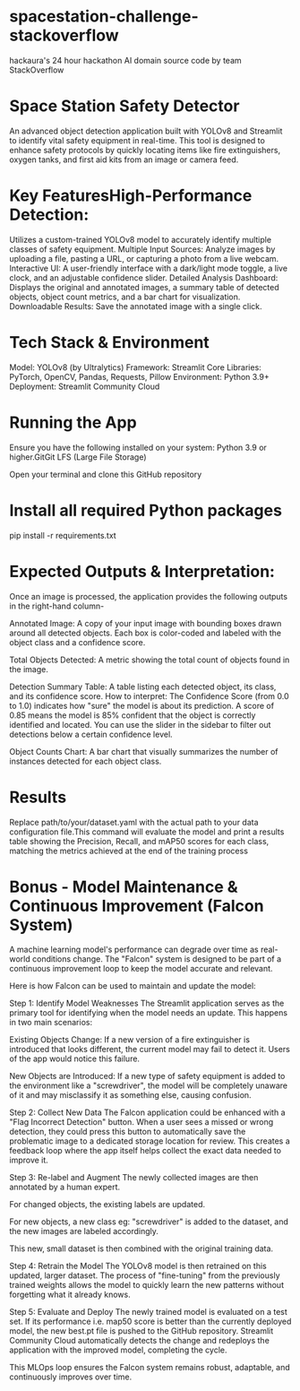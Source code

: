 # spacestation-challenge-stackoverflow
hackaura's 24 hour hackathon AI domain source code by team StackOverflow

# Space Station Safety Detector
An advanced object detection application built with YOLOv8 and Streamlit to identify vital safety equipment in real-time. This tool is designed to enhance safety protocols by quickly locating items like fire extinguishers, oxygen tanks, and first aid kits from an image or camera feed.

# Key FeaturesHigh-Performance Detection: 
Utilizes a custom-trained YOLOv8 model to accurately identify multiple classes of safety equipment. 
Multiple Input Sources: Analyze images by uploading a file, pasting a URL, or capturing a photo from a live webcam.
Interactive UI: A user-friendly interface with a dark/light mode toggle, a live clock, and an adjustable confidence slider.
Detailed Analysis Dashboard: Displays the original and annotated images, a summary table of detected objects, object count metrics, and a bar chart for visualization.
Downloadable Results: Save the annotated image with a single click.

# Tech Stack & Environment
Model: YOLOv8 (by Ultralytics)
Framework: Streamlit
Core Libraries: PyTorch, OpenCV, Pandas, Requests, Pillow
Environment: Python 3.9+
Deployment: Streamlit Community Cloud

# Running the App
Ensure you have the following installed on your system:
Python 3.9 or higher.GitGit LFS (Large File Storage)

Open your terminal and clone this GitHub repository

# Install all required Python packages
pip install -r requirements.txt

# Expected Outputs & Interpretation:
Once an image is processed, the application provides the following outputs in the right-hand column-

Annotated Image: A copy of your input image with bounding boxes drawn around all detected objects. Each box is color-coded and labeled with the object class and a confidence score.

Total Objects Detected: A metric showing the total count of objects found in the image.

Detection Summary Table: A table listing each detected object, its class, and its confidence score.
How to interpret: The Confidence Score (from 0.0 to 1.0) indicates how "sure" the model is about its prediction. A score of 0.85 means the model is 85% confident that the object is correctly identified and located. You can use the slider in the sidebar to filter out detections below a certain confidence level.

Object Counts Chart: A bar chart that visually summarizes the number of instances detected for each object class.

# Results
Replace path/to/your/dataset.yaml with the actual path to your data configuration file.This command will evaluate the model and print a results table showing the Precision, Recall, and mAP50 scores for each class, matching the metrics achieved at the end of the training process

# Bonus - Model Maintenance & Continuous Improvement (Falcon System)
A machine learning model's performance can degrade over time as real-world conditions change. The "Falcon" system is designed to be part of a continuous improvement loop to keep the model accurate and relevant.

Here is how Falcon can be used to maintain and update the model:

Step 1: Identify Model Weaknesses
The Streamlit application serves as the primary tool for identifying when the model needs an update. This happens in two main scenarios:

Existing Objects Change: If a new version of a fire extinguisher is introduced that looks different, the current model may fail to detect it. Users of the app would notice this failure.

New Objects are Introduced: If a new type of safety equipment is added to the environment like a "screwdriver", the model will be completely unaware of it and may misclassify it as something else, causing confusion.

Step 2: Collect New Data
The Falcon application could be enhanced with a "Flag Incorrect Detection" button. When a user sees a missed or wrong detection, they could press this button to automatically save the problematic image to a dedicated storage location for review. This creates a feedback loop where the app itself helps collect the exact data needed to improve it.

Step 3: Re-label and Augment
The newly collected images are then annotated by a human expert.

For changed objects, the existing labels are updated.

For new objects, a new class eg: "screwdriver" is added to the dataset, and the new images are labeled accordingly.

This new, small dataset is then combined with the original training data.

Step 4: Retrain the Model
The YOLOv8 model is then retrained on this updated, larger dataset. The process of "fine-tuning" from the previously trained weights allows the model to quickly learn the new patterns without forgetting what it already knows.

Step 5: Evaluate and Deploy
The newly trained model is evaluated on a test set. If its performance i.e. map50 score is better than the currently deployed model, the new best.pt file is pushed to the GitHub repository. Streamlit Community Cloud automatically detects the change and redeploys the application with the improved model, completing the cycle.

This MLOps loop ensures the Falcon system remains robust, adaptable, and continuously improves over time.



